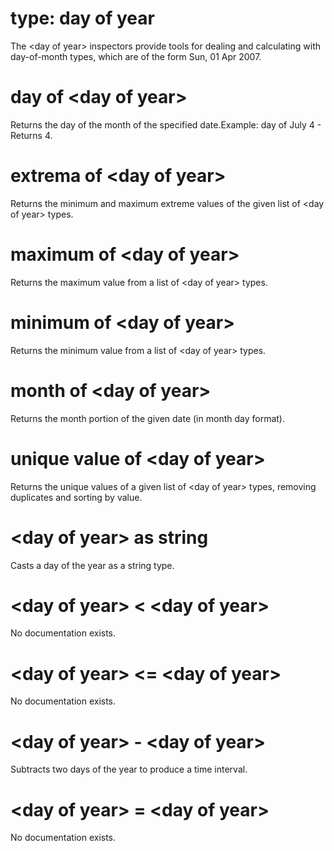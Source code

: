 # type: day of year

The &lt;day of year&gt; inspectors provide tools for dealing and calculating with day-of-month types, which are of the form Sun, 01 Apr 2007.

# day of &lt;day of year&gt;

Returns the day of the month of the specified date.Example: day of July 4 - Returns 4.

# extrema of &lt;day of year&gt;

Returns the minimum and maximum extreme values of the given list of &lt;day of year&gt; types.

# maximum of &lt;day of year&gt;

Returns the maximum value from a list of &lt;day of year&gt; types.

# minimum of &lt;day of year&gt;

Returns the minimum value from a list of &lt;day of year&gt; types.

# month of &lt;day of year&gt;

Returns the month portion of the given date (in month day format).

# unique value of &lt;day of year&gt;

Returns the unique values of a given list of &lt;day of year&gt; types, removing duplicates and sorting by value.

# &lt;day of year&gt; as string

Casts a day of the year as a string type.

# &lt;day of year&gt; &lt; &lt;day of year&gt;

No documentation exists.

# &lt;day of year&gt; &lt;= &lt;day of year&gt;

No documentation exists.

# &lt;day of year&gt; - &lt;day of year&gt;

Subtracts two days of the year to produce a time interval.

# &lt;day of year&gt; = &lt;day of year&gt;

No documentation exists.
